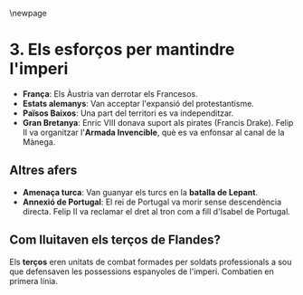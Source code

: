 \newpage

# 3. Els esforços per mantindre l'imperi #

- **França**: Els Àustria van derrotar els Francesos.
- **Estats alemanys**: Van acceptar l'expansió del protestantisme.
- **Països Baixos**: Una part del territori es va independitzar.
- **Gran Bretanya**: Enric VIII donava suport als pirates (Francis Drake). Felip II va organitzar l'**Armada Invencible**, què es va enfonsar al canal de la Mànega.

## Altres afers ##

- **Amenaça turca**: Van guanyar els turcs en la **batalla de Lepant**.
- **Annexió de Portugal**: El rei de Portugal va morir sense descendència directa. Felip II va reclamar el dret al tron com a fill d'Isabel de Portugal.

## Com lluitaven els terços de Flandes? ##

Els **terços** eren unitats de combat formades per soldats professionals a sou que defensaven les possessions espanyoles de l'imperi. Combatien en primera línia.
